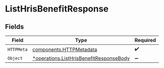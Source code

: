# ListHrisBenefitResponse


## Fields

| Field                                                                                             | Type                                                                                              | Required                                                                                          | Description                                                                                       |
| ------------------------------------------------------------------------------------------------- | ------------------------------------------------------------------------------------------------- | ------------------------------------------------------------------------------------------------- | ------------------------------------------------------------------------------------------------- |
| `HTTPMeta`                                                                                        | [components.HTTPMetadata](../../models/components/httpmetadata.md)                                | :heavy_check_mark:                                                                                | N/A                                                                                               |
| `Object`                                                                                          | [*operations.ListHrisBenefitResponseBody](../../models/operations/listhrisbenefitresponsebody.md) | :heavy_minus_sign:                                                                                | N/A                                                                                               |